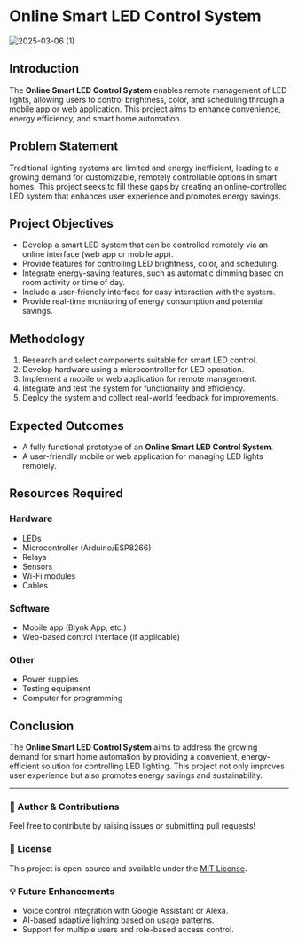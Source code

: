 # Online Smart LED Control System
![2025-03-06 (1)](https://github.com/user-attachments/assets/2918d4de-480f-4f96-b614-c2f0f27e336c)


## Introduction
The **Online Smart LED Control System** enables remote management of LED lights, allowing users to control brightness, color, and scheduling through a mobile app or web application. This project aims to enhance convenience, energy efficiency, and smart home automation.

## Problem Statement
Traditional lighting systems are limited and energy inefficient, leading to a growing demand for customizable, remotely controllable options in smart homes. This project seeks to fill these gaps by creating an online-controlled LED system that enhances user experience and promotes energy savings.

## Project Objectives
- Develop a smart LED system that can be controlled remotely via an online interface (web app or mobile app).
- Provide features for controlling LED brightness, color, and scheduling.
- Integrate energy-saving features, such as automatic dimming based on room activity or time of day.
- Include a user-friendly interface for easy interaction with the system.
- Provide real-time monitoring of energy consumption and potential savings.

## Methodology
1. Research and select components suitable for smart LED control.
2. Develop hardware using a microcontroller for LED operation.
3. Implement a mobile or web application for remote management.
4. Integrate and test the system for functionality and efficiency.
5. Deploy the system and collect real-world feedback for improvements.

## Expected Outcomes
- A fully functional prototype of an **Online Smart LED Control System**.
- A user-friendly mobile or web application for managing LED lights remotely.

## Resources Required
### Hardware
- LEDs
- Microcontroller (Arduino/ESP8266)
- Relays
- Sensors
- Wi-Fi modules
- Cables

### Software
- Mobile app (Blynk App, etc.)
- Web-based control interface (if applicable)

### Other
- Power supplies
- Testing equipment
- Computer for programming

## Conclusion
The **Online Smart LED Control System** aims to address the growing demand for smart home automation by providing a convenient, energy-efficient solution for controlling LED lighting. This project not only improves user experience but also promotes energy savings and sustainability.

---
### 📌 Author & Contributions
Feel free to contribute by raising issues or submitting pull requests!

### 📜 License
This project is open-source and available under the [MIT License](LICENSE).

### 💡 Future Enhancements
- Voice control integration with Google Assistant or Alexa.
- AI-based adaptive lighting based on usage patterns.
- Support for multiple users and role-based access control.
